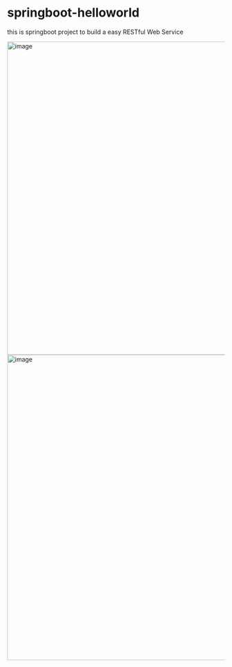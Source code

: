 # springboot-helloworld
this is springboot project to build a easy RESTful Web Service

<img width="725" alt="image" src="https://user-images.githubusercontent.com/98439184/222271558-f85e74b8-febb-4c9c-8cfa-d404f26d6601.png">
<img width="707" alt="image" src="https://user-images.githubusercontent.com/98439184/222271644-e9e372d6-6c11-40a0-9801-6cacd5150b4c.png">

